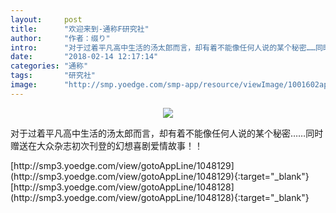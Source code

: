 ```yaml
---
layout:     post
title:      "欢迎来到-通称F研究社"
author:     "作者：缀り"
intro:      "对于过着平凡高中生活的汤太郎而言，却有着不能像任何人说的某个秘密……同时赠送在大众杂志初次刊登的幻想喜剧爱情故事！！"
date:       "2018-02-14 12:17:14"
categories: "通称"
tags:       "研究社"
image:      "http://smp.yoedge.com/smp-app/resource/viewImage/1001602appline.png"
---
```

<div style="text-align: center">
<p><img src="http://smp.yoedge.com/smp-app/resource/viewImage/1001602appline.png"/></p>
</div>
<p class="post-meta">
<span>对于过着平凡高中生活的汤太郎而言，却有着不能像任何人说的某个秘密……同时赠送在大众杂志初次刊登的幻想喜剧爱情故事！！</span>
</p>
[http://smp3.yoedge.com/view/gotoAppLine/1048129](http://smp3.yoedge.com/view/gotoAppLine/1048129){:target="_blank"}
[http://smp3.yoedge.com/view/gotoAppLine/1048128](http://smp3.yoedge.com/view/gotoAppLine/1048128){:target="_blank"}


